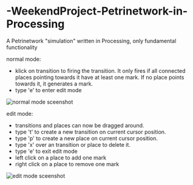 # -WeekendProject-Petrinetwork-in-Processing
A Petrinetwork "simulation" written in Processing, only fundamental functionality

normal mode:
- klick on transition to firing the transition. It only fires if all connected places pointing towards it have at least one mark. If no place points towards it, it generates a mark.
- type 'e' to enter edit mode

![normal mode sceenshot](https://github.com/steinelu/WeekendProject_Petrinet-in-Processing/blob/master/normal_mode_pn.PNG)

edit mode:
- transitions and places can now be dragged around.
- type 't' to create a new transition on current cursor position.
- type 'p' to create a new place on current cursor position.
- type 'x' over an transition or place to delete it.
- type 'e' to exit edit mode
- left click on a place to add one mark
- right click on a place to remove one mark

![edit mode sceenshot](https://github.com/steinelu/WeekendProject_Petrinet-in-Processing/blob/master/edit_mode_pn.PNG)
